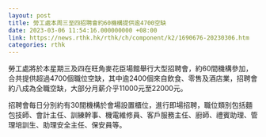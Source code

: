 ```yaml
---
layout: post
title: 勞工處本周三至四招聘會約60機構提供逾4700空缺
date: 2023-03-06 11:54:16.000000000 +08:00
link: https://news.rthk.hk/rthk/ch/component/k2/1690676-20230306.htm
categories: rthk
---
```


勞工處將於本星期三及四在旺角麥花臣場館舉行大型招聘會，約60間機構參加，合共提供超過4700個職位空缺，其中逾2400個來自飲食、零售及酒店業，招聘會約八成為全職空缺，大部分月薪介乎11000元至22000元。

招聘會每日分別約有30間機構於會場設置櫃位，進行即場招聘，職位類別包括麵包技師、會計主任、訓練幹事、機電維修員、客戶服務主任、廚師、禮賓助理、管理培訓生、助理安全主任、保安員等。
